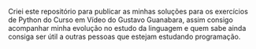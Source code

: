Criei este repositório para publicar as minhas soluções para os exercícios de Python do Curso em Vídeo do Gustavo Guanabara, assim consigo acompanhar minha evolução no estudo da linguagem e quem sabe ainda consiga ser útil a outras pessoas que estejam estudando programação.


